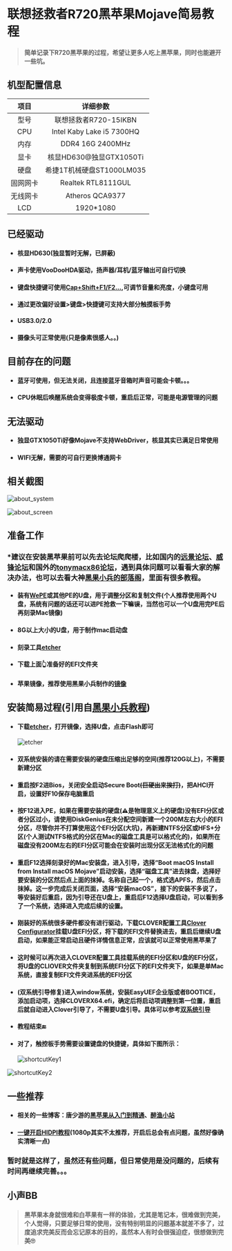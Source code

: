 # 联想拯救者R720黑苹果Mojave简易教程

> #### 简单记录下R720黑苹果的过程，希望让更多人吃上黑苹果，同时也能避开一些坑。

##  机型配置信息

|   项目   |         详细参数          |
| :------: | :-----------------------: |
|   型号   |   联想拯救者R720-15IKBN   |
|   CPU    | Intel Kaby Lake i5 7300HQ |
|   内存   |     DDR4 16G 2400MHz      |
|   显卡   |  核显HD630@独显GTX1050Ti  |
|   硬盘   | 希捷1T机械硬盘ST1000LM035 |
| 固网网卡 |    Realtek RTL8111GUL     |
| 无线网卡 |      Atheros QCA9377      |
|   LCD    |         1920*1080         |

## 已经驱动

* ####  核显HD630(独显暂时无解，已屏蔽)

* #### 声卡使用VooDooHDA驱动，扬声器/耳机/蓝牙输出可自行切换

* #### 键盘快捷键可使用<u>Cap+Shift+F1/F2...</u>,可调节音量和亮度，小键盘可用

* #### 通过更改偏好设置>键盘>快捷键可支持大部分触摸板手势

* #### USB3.0/2.0

* #### 摄像头可正常使用(只是像素很感人。。)

## 目前存在的问题

* #### 蓝牙可使用，但无法关闭，且连接蓝牙音箱时声音可能会卡顿。。。

* #### CPU休眠后唤醒系统会变得极度卡顿，重启后正常，可能是电源管理的问题

## 无法驱动

* #### 独显GTX1050Ti好像Mojave不支持WebDriver，核显其实已满足日常使用

* #### WIFI无解，需要的可自行更换博通网卡

## 相关截图

![about_system](screenshot/about_system.png)

![about_screen](screenshot/about_screen.png)

## 准备工作

### *建议在安装黑苹果前可以先去论坛爬爬楼，比如国内的[远景论坛](http://bbs.pcbeta.com/forum.php?gid=86)、[威锋论坛](http://bbs.feng.com/)和国外的[tonymacx86论坛](https://www.tonymacx86.com/)，遇到具体问题可以看看大家的解决办法，也可以去看大神[黑果小兵的部落阁](https://blog.daliansky.net/)，里面有很多教程。

* #### 装有[WePE](http://www.wepe.com.cn/)或其他PE的U盘，用于调整分区和复制文件(个人推荐使用两个U盘，系统有问题的话还可以进PE抢救一下嘛~~误~~，当然也可以一个U盘用完PE后再刻录Mac镜像)

* #### 8G以上大小的U盘，用于制作mac启动盘

* #### 刻录工具[etcher](https://etcher.io/)

* #### 下载上面👆准备好的EFI文件夹

* #### 苹果镜像，推荐使用黑果小兵制作的[镜像](https://blog.daliansky.net/macOS-Mojave-10.14.6-18G87-Release-version-with-Clover-5033-original-image.html)

## 安装简易过程(引用自[黑果小兵教程](https://blog.daliansky.net/MacOS-installation-tutorial-XiaoMi-Pro-installation-process-records.html))

* #### 下载[etcher](https://etcher.io/)，打开镜像，选择U盘，点击Flash即可

  ![etcher](screenshot/etcher.png)

* #### 双系统安装的请在需要安装的硬盘压缩出足够的空间(推荐120G以上)，不需要新建分区

* #### 重启按F2进Bios，关闭安全启动Secure Boot~~(巨硬出来挨打)~~，把AHCI开启，设置好F10保存电脑重启

* #### 按F12进入PE，如果在需要安装的硬盘(⚠️是物理意义上的硬盘)没有EFI分区或者分区过小，请使用DiskGenius在未分配空间新建一个200M左右大小的EFI分区，尽管你并不打算使用这个EFI分区(大坑)，再新建NTFS分区或HFS+分区(个人测试NTFS格式的分区在Mac的磁盘工具是可以格式化的)，如果所在磁盘没有200M左右的EFI分区可能会在安装时出现分区无法格式化的问题

* #### 重启F12选择刻录好的Mac安装盘，进入引导，选择“Boot macOS Install from Install macOS Mojave”启动安装，选择“磁盘工具”进去抹盘，选择好要安装的分区然后点上面的抹掉。名称自己起一个，格式选APFS，然后点击抹掉。这一步完成后关闭页面，选择“安装macOS”，接下的安装不多说了，等安装好后重启，因为引导还在U盘上，重启后F12选择U盘启动，可以看到多了一个系统，选择进入完成后续的设置。

* #### 刚装好的系统很多硬件都没有进行驱动，下载CLOVER配置工具[Clover Configurator](https://mackie100projects.altervista.org/)挂载U盘EFI分区，将下载的EFI文件替换进去，重启后继续U盘启动，如果能正常启动且硬件详情信息正常，应该就可以正常使用黑苹果了

* #### 这时候可以再次进入CLOVER配置工具挂载系统的EFI分区和U盘的EFI分区，将U盘的CLIOVER文件夹复制到系统EFI分区下的EFI文件夹下，如果是单Mac系统，直接复制EFI文件夹进系统的EFI分区

* #### (双系统引导修复)进入window系统，安装EasyUEF企业版或者BOOTICE，添加启动项，选择CLOVERX64.efi，确定后将启动项调整到第一位置，重启后就自动进入Clover引导了，不需要U盘引导。具体可以参考[双系统引导](http://bbs.pcbeta.com/viewthread-1806802-1-1.html)

* #### 教程结束🔚

* #### 对了，触控板手势需要设置键盘的快捷键，具体如下图所示：

  ![shortcutKey1](screenshot/shortcutKey1.png)

![shortcutKey2](screenshot/shortcutKey2.png)

## 一些推荐

* #### 相关的一些博客：唐少游的[黑苹果从入门到精通](https://post.smzdm.com/xilie/40890/)、[醉渔小站](https://zuiyu1818.cn/)

* #### [一键开启HIDPI教程](https://github.com/xzhih/one-key-hidpi/blob/master/README-zh.md)(1080p其实不太推荐，开启后总会有点问题，虽然好像确实清晰一点)



### 暂时就是这样了，虽然还有些问题，但日常使用是没问题的，后续有时间再继续完善。。。



## 小声BB

> #### 黑苹果本身就很难和白苹果有一样的体验，尤其是笔记本，很难做到完美，个人觉得，只要足够日常的使用，没有特别明显的问题基本就差不多了，过度追求完美反而会忘记原本的目的，虽然本人有时会很强迫症，很想做到完美🙄